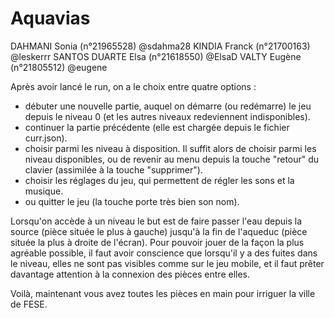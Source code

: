 # Aquavias

DAHMANI Sonia       (n°21965528)    @sdahma28
KINDIA Franck       (n°21700163)    @leskerrr
SANTOS DUARTE Elsa  (n°21618550)    @ElsaD
VALTY Eugène        (n°21805512)    @eugene

Après avoir lancé le run, on a le choix entre quatre options : 
- débuter une nouvelle partie, auquel on démarre (ou redémarre) le jeu depuis le niveau 0 (et les autres niveaux redeviennent indisponibles).
- continuer la partie précédente (elle est chargée depuis le fichier curr.json).
- choisir parmi les niveau à disposition. Il suffit alors de choisir parmi les niveau disponibles, ou de revenir au menu depuis la touche "retour" du clavier (assimilée à la touche "supprimer").
- choisir les réglages du jeu, qui permettent de régler les sons et la musique.
- ou quitter le jeu (la touche porte très bien son nom).

Lorsqu'on accède à un niveau le but est de faire passer l'eau depuis la source (pièce située le plus à gauche) jusqu'à la fin de l'aqueduc (pièce située la plus à droite de l'écran). 
Pour pouvoir jouer de la façon la plus agréable possible, il faut avoir conscience que lorsqu'il y a des fuites dans le niveau, elles ne sont pas visibles comme sur le jeu mobile, et il faut prêter davantage attention à la connexion des pièces entre elles.

Voilà, maintenant vous avez toutes les pièces en main pour irriguer la ville de FESE.